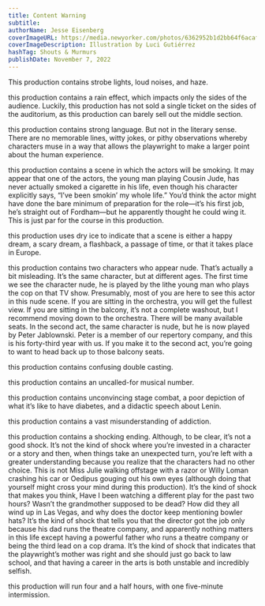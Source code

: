 ```yaml
---
title: Content Warning
subtitle:  
authorName: Jesse Eisenberg
coverImageURL: https://media.newyorker.com/photos/6362952b1d2bb64f6acaf754/master/w_960,c_limit/221114_r41332.jpg
coverImageDescription: Illustration by Luci Gutiérrez
hashTag: Shouts & Murmurs
publishDate: November 7, 2022
---
```


This production contains strobe lights, loud noises, and haze.

this production contains a rain effect, which impacts only the sides of the audience. Luckily, this production has not sold a single ticket on the sides of the auditorium, as this production can barely sell out the middle section.

this production contains strong language. But not in the literary sense. There are no memorable lines, witty jokes, or pithy observations whereby characters muse in a way that allows the playwright to make a larger point about the human experience.

this production contains a scene in which the actors will be smoking. It may appear that one of the actors, the young man playing Cousin Jude, has never actually smoked a cigarette in his life, even though his character explicitly says, “I’ve been smokin’ my whole life.” You’d think the actor might have done the bare minimum of preparation for the role—it’s his first job, he’s straight out of Fordham—but he apparently thought he could wing it. This is just par for the course in this production.

this production uses dry ice to indicate that a scene is either a happy dream, a scary dream, a flashback, a passage of time, or that it takes place in Europe.

this production contains two characters who appear nude. That’s actually a bit misleading. It’s the same character, but at different ages. The first time we see the character nude, he is played by the lithe young man who plays the cop on that TV show. Presumably, most of you are here to see this actor in this nude scene. If you are sitting in the orchestra, you will get the fullest view. If you are sitting in the balcony, it’s not a complete washout, but I recommend moving down to the orchestra. There will be many available seats. In the second act, the same character is nude, but he is now played by Peter Jablownski. Peter is a member of our repertory company, and this is his forty-third year with us. If you make it to the second act, you’re going to want to head back up to those balcony seats.

this production contains confusing double casting.

this production contains an uncalled-for musical number.

this production contains unconvincing stage combat, a poor depiction of what it’s like to have diabetes, and a didactic speech about Lenin.

this production contains a vast misunderstanding of addiction.

this production contains a shocking ending. Although, to be clear, it’s not a good shock. It’s not the kind of shock where you’re invested in a character or a story and then, when things take an unexpected turn, you’re left with a greater understanding because you realize that the characters had no other choice. This is not Miss Julie walking offstage with a razor or Willy Loman crashing his car or Oedipus gouging out his own eyes (although doing that yourself might cross your mind during this production). It’s the kind of shock that makes you think, Have I been watching a different play for the past two hours? Wasn’t the grandmother supposed to be dead? How did they all wind up in Las Vegas, and why does the doctor keep mentioning bowler hats? It’s the kind of shock that tells you that the director got the job only because his dad runs the theatre company, and apparently nothing matters in this life except having a powerful father who runs a theatre company or being the third lead on a cop drama. It’s the kind of shock that indicates that the playwright’s mother was right and she should just go back to law school, and that having a career in the arts is both unstable and incredibly selfish.

this production will run four and a half hours, with one five-minute intermission.